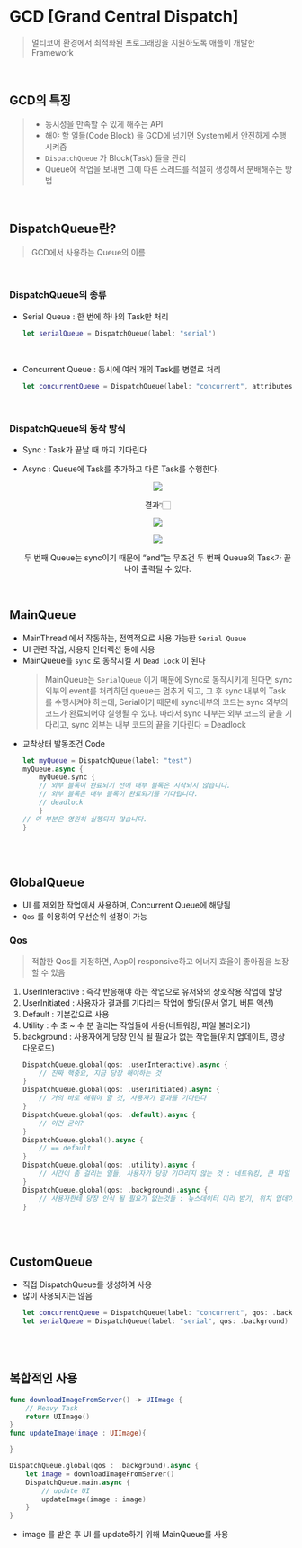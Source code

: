 # GCD [Grand Central Dispatch]
> 멀티코어 환경에서 최적화된 프로그래밍을 지원하도록 애플이 개발한 Framework

<br>

## GCD의 특징
> - 동시성을 만족할 수 있게 해주는 API
> - 해야 할 일들(Code Block) 을 GCD에 넘기면 System에서 안전하게 수행시켜줌
> - `DispatchQueue` 가 Block(Task) 들을 관리
> - Queue에 작업을 보내면 그에 따른 스레드를 적절히 생성해서 분배해주는 방법

<br>

## DispatchQueue란?
> GCD에서 사용하는 Queue의 이름

<br>

### DispatchQueue의 종류
- Serial Queue : 한 번에 하나의 Task만 처리
    ```swift
    let serialQueue = DispatchQueue(label: "serial")
    ```
    <br>

- Concurrent Queue : 동시에 여러 개의 Task를 병렬로 처리
    ```swift
    let concurrentQueue = DispatchQueue(label: "concurrent", attributes: .concurrent)
    ```
<br>

### DispatchQueue의 동작 방식
- Sync : Task가 끝날 때 까지 기다린다
- Async : Queue에 Task를 추가하고 다른 Task를 수행한다.<br>

    <div align="center">

    ![](https://images.velog.io/images/sangwoo24/post/76a64486-1a64-48f6-b46b-ec3637566d88/import%20UIKit.png)

    결과👇🏻

    ![](https://images.velog.io/images/sangwoo24/post/40230801-ddb2-4ebd-afa7-19899a733b5d/%EC%8A%A4%ED%81%AC%EB%A6%B0%EC%83%B7%202021-01-04%20%EC%98%A4%EC%A0%84%201.53.16.png)
    
    ![](https://images.velog.io/images/sangwoo24/post/11b64894-31ec-4127-b826-606935d8d168/%EC%8A%A4%ED%81%AC%EB%A6%B0%EC%83%B7%202021-01-04%20%EC%98%A4%EC%A0%84%201.54.55.png)

    두 번째 Queue는 sync이기 때문에 “end”는 무조건 두 번째 Queue의 Task가 끝나야 출력될 수 있다.
    </div>
<br>

## MainQueue
- MainThread 에서 작동하는, 전역적으로 사용 가능한 `Serial Queue`
- UI 관련 작업, 사용자 인터렉션 등에 사용
- MainQueue를 `sync` 로 동작시킬 시 `Dead Lock` 이 된다
  > MainQueue는 `SerialQueue` 이기 때문에 Sync로 동작시키게 된다면 sync 외부의 event를 처리하던 queue는 멈추게 되고, 그 후 sync 내부의 Task를 수행시켜야 하는데, Serial이기 때문에 sync내부의 코드는 sync 외부의 코드가 완료되어야 실행될 수 있다. 따라서 sync 내부는 외부 코드의 끝을 기다리고, sync 외부는 내부 코드의 끝을 기다린다 = Deadlock
-  교착상태 발동조건 Code
    ```swift
    let myQueue = DispatchQueue(label: "test")
    myQueue.async {
        myQueue.sync {
        // 외부 블록이 완료되기 전에 내부 블록은 시작되지 않습니다.
        // 외부 블록은 내부 블록이 완료되기를 기다립니다.
        // deadlock
        }
    // 이 부분은 영원히 실행되지 않습니다.
    }
    ```

<br><br>


## GlobalQueue 
- UI 를 제외한 작업에서 사용하며, Concurrent Queue에 해당됨
- `Qos` 를 이용하여 우선순위 설정이 가능

### Qos
> 적합한 Qos를 지정하면, App이 responsive하고 에너지 효율이 좋아짐을 보장할 수 있음


1. UserInteractive : 즉각 반응해야 하는 작업으로 유저와의 상호작용 작업에 할당
2. UserInitiated : 사용자가 결과를 기다리는 작업에 할당(문서 열기, 버튼 액션)
3. Default : 기본값으로 사용
4. Utility : 수 초 ~ 수 분 걸리는 작업들에 사용(네트워킹, 파일 불러오기)
5. background : 사용자에게 당장 인식 될 필요가 없는 작업들(위치 업데이트, 영상 다운로드)
    ```swift
    DispatchQueue.global(qos: .userInteractive).async {
        // 진짜 핵중요, 지금 당장 해야하는 것
    }
    DispatchQueue.global(qos: .userInitiated).async {
        // 거의 바로 해줘야 할 것, 사용자가 결과를 기다린다
    }
    DispatchQueue.global(qos: .default).async {
        // 이건 굳이?
    }
    DispatchQueue.global().async {
        // == default
    }
    DispatchQueue.global(qos: .utility).async {
        // 시간이 좀 걸리는 일들, 사용자가 당장 기다리지 않는 것 : 네트워킹, 큰 파일 불러오기
    }
    DispatchQueue.global(qos: .background).async {
        // 사용자한테 당장 인식 될 필요가 없는것들 : 뉴스데이터 미리 받기, 위치 업데이트, 영상 다운로드
    }
    ```
<br><br>

## CustomQueue
- 직접 DispatchQueue를 생성하여 사용
- 많이 사용되지는 않음
    ```swift
    let concurrentQueue = DispatchQueue(label: "concurrent", qos: .background, attributes: .concurrent)
    let serialQueue = DispatchQueue(label: "serial", qos: .background)
    ```
<br><br>

## 복합적인 사용

```swift
func downloadImageFromServer() -> UIImage {
    // Heavy Task
    return UIImage()
}
func updateImage(image : UIImage){

}

DispatchQueue.global(qos : .background).async {
    let image = downloadImageFromServer()
    DispatchQueue.main.async {
        // update UI
        updateImage(image : image)
    }
}
```

- image 를 받은 후 UI 를 update하기 위해 MainQueue를 사용
